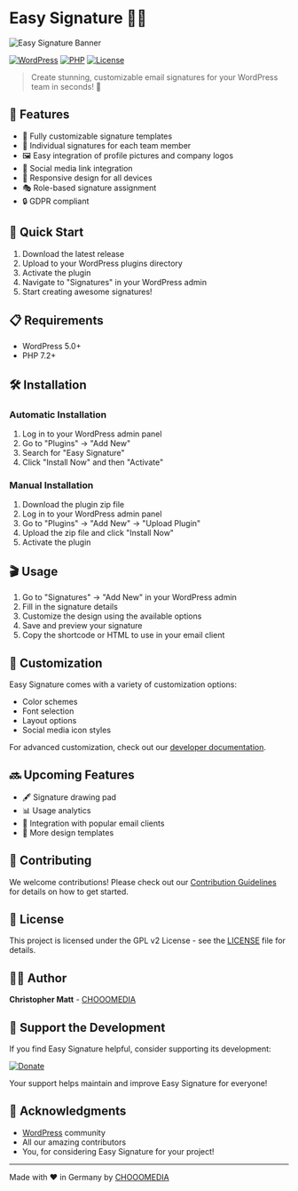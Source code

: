 # Easy Signature 📝✨

![Easy Signature Banner](https://via.placeholder.com/1200x300?text=Easy+Signature+Plugin)

[![WordPress](https://img.shields.io/badge/WordPress-5.0%2B-blue.svg)](https://wordpress.org/)
[![PHP](https://img.shields.io/badge/PHP-7.2%2B-purple.svg)](https://php.net/)
[![License](https://img.shields.io/badge/License-GPL%20v2-blue.svg)](https://www.gnu.org/licenses/gpl-2.0.html)

> Create stunning, customizable email signatures for your WordPress team in seconds! 🚀

## 🌟 Features

- 🎨 Fully customizable signature templates
- 👤 Individual signatures for each team member
- 🖼️ Easy integration of profile pictures and company logos
- 🔗 Social media link integration
- 📱 Responsive design for all devices
- 🎭 Role-based signature assignment
- 🔒 GDPR compliant

## 🚀 Quick Start

1. Download the latest release
2. Upload to your WordPress plugins directory
3. Activate the plugin
4. Navigate to "Signatures" in your WordPress admin
5. Start creating awesome signatures!

## 📋 Requirements

- WordPress 5.0+
- PHP 7.2+

## 🛠️ Installation

### Automatic Installation

1. Log in to your WordPress admin panel
2. Go to "Plugins" → "Add New"
3. Search for "Easy Signature"
4. Click "Install Now" and then "Activate"

### Manual Installation

1. Download the plugin zip file
2. Log in to your WordPress admin panel
3. Go to "Plugins" → "Add New" → "Upload Plugin"
4. Upload the zip file and click "Install Now"
5. Activate the plugin

## 🎬 Usage

1. Go to "Signatures" → "Add New" in your WordPress admin
2. Fill in the signature details
3. Customize the design using the available options
4. Save and preview your signature
5. Copy the shortcode or HTML to use in your email client

## 🎨 Customization

Easy Signature comes with a variety of customization options:

- Color schemes
- Font selection
- Layout options
- Social media icon styles

For advanced customization, check out our [developer documentation](https://github.com/yourusername/easy-signature/wiki).

## 🔜 Upcoming Features

- 🖋️ Signature drawing pad
- 📊 Usage analytics
- 🔗 Integration with popular email clients
- 🌈 More design templates

## 🤝 Contributing

We welcome contributions! Please check out our [Contribution Guidelines](CONTRIBUTING.md) for details on how to get started.

## 📄 License

This project is licensed under the GPL v2 License - see the [LICENSE](LICENSE) file for details.

## 👨‍💻 Author

**Christopher Matt** - [CHOOOMEDIA](https://www.chooomedia.de)

## 💖 Support the Development

If you find Easy Signature helpful, consider supporting its development:

[![Donate](https://img.shields.io/badge/Donate-PayPal-green.svg)](https://www.paypal.com/paypalme/choooomedia/1)

Your support helps maintain and improve Easy Signature for everyone!

## 🙏 Acknowledgments

- [WordPress](https://wordpress.org/) community
- All our amazing contributors
- You, for considering Easy Signature for your project!

---

Made with ❤️ in Germany by [CHOOOMEDIA](https://www.chooomedia.de)
